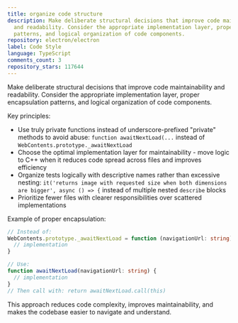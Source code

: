 ```yaml
---
title: organize code structure
description: Make deliberate structural decisions that improve code maintainability
  and readability. Consider the appropriate implementation layer, proper encapsulation
  patterns, and logical organization of code components.
repository: electron/electron
label: Code Style
language: TypeScript
comments_count: 3
repository_stars: 117644
---
```


Make deliberate structural decisions that improve code maintainability and readability. Consider the appropriate implementation layer, proper encapsulation patterns, and logical organization of code components.

Key principles:
- Use truly private functions instead of underscore-prefixed "private" methods to avoid abuse: `function awaitNextLoad(...` instead of `WebContents.prototype._awaitNextLoad`
- Choose the optimal implementation layer for maintainability - move logic to C++ when it reduces code spread across files and improves efficiency
- Organize tests logically with descriptive names rather than excessive nesting: `it('returns image with requested size when both dimensions are bigger', async () => {` instead of multiple nested `describe` blocks
- Prioritize fewer files with clearer responsibilities over scattered implementations

Example of proper encapsulation:
```typescript
// Instead of:
WebContents.prototype._awaitNextLoad = function (navigationUrl: string) {
  // implementation
}

// Use:
function awaitNextLoad(navigationUrl: string) {
  // implementation
}
// Then call with: return awaitNextLoad.call(this)
```

This approach reduces code complexity, improves maintainability, and makes the codebase easier to navigate and understand.